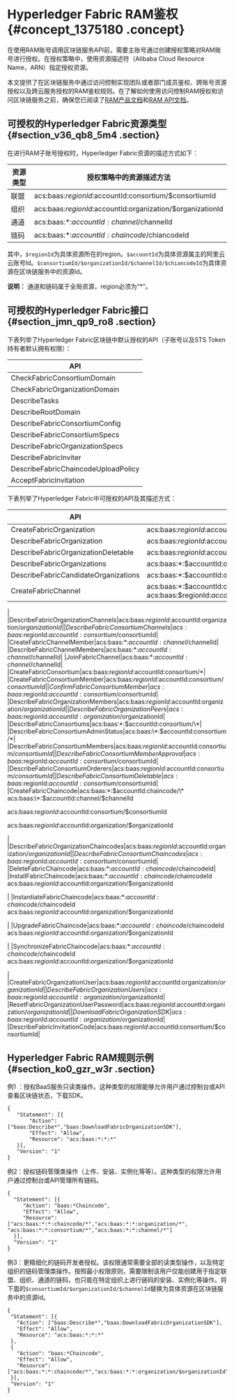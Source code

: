 # Hyperledger Fabric RAM鉴权 {#concept_1375180 .concept}

在使用RAM账号调用区块链服务API前，需要主账号通过创建授权策略对RAM账号进行授权。在授权策略中，使用资源描述符（Alibaba Cloud Resource Name，ARN）指定授权资源。

本文提供了在区块链服务中通过访问控制实现团队或者部门成员鉴权、跨账号资源授权以及跨云服务授权的RAM鉴权规则。在了解如何使用访问控制RAM授权和访问区块链服务之前，确保您已阅读了[RAM产品文档](https://help.aliyun.com/document_detail/28627.html#concept-oyr-zzv-tdb)和[RAM API文档](https://help.aliyun.com/document_detail/62184.html#concept-vdd-rmk-xdb)。

## 可授权的Hyperledger Fabric资源类型 {#section_v36_qb8_5m4 .section}

在进行RAM子账号授权时，Hyperledger Fabric资源的描述方式如下：

|资源类型|授权策略中的资源描述方法|
|----|------------|
|联盟|acs:baas:$regionId:$accountId:consortium/$consortiumId|
|组织|acs:baas:$regionId:$accountId:organization/$organizationId|
|通道|acs:baas:\*:$accountId:channel/$channelId|
|链码|acs:baas:\*:$accountId:chaincode/$chiancodeId|

其中，`$regionId`为具体资源所在的region。`$accountId`为具体资源属主的阿里云云账号Id。`$consortiumId/$organizationId/$channelId/$chiancodeId`为具体资源在区块链服务中的资源Id。

**说明：** 通道和链码属于全局资源，region必须为“\*”。

## 可授权的Hyperledger Fabric接口 {#section_jmn_qp9_ro8 .section}

下表列举了Hyperledger Fabric区块链中默认授权的API（子账号以及STS Token持有者默认拥有权限）：

|API|
|---|
|CheckFabricConsortiumDomain|
|CheckFabricOrganizationDomain|
|DescribeTasks|
|DescribeRootDomain|
|DescribeFabricConsortiumConfig|
|DescribeFabricConsortiumSpecs|
|DescribeFabricOrganizationSpecs|
|DescribeFabricInviter|
|DescribeFabricChaincodeUploadPolicy|
|AcceptFabricInvitation|

下表列举了Hyperledger Fabric中可授权的API及其描述方式：

|API|资源描述|
|---|----|
|CreateFabricOrganization|acs:baas:$regionId:$accountId:organization/\*|
|DescribeFabricOrganization|acs:baas:$regionId:$accountId:organization/$organizationId|
|DescribeFabricOrganizationDeletable|acs:baas:$regionId:$accountId:organization/$organizationId|
|DescribeFabricOrganizations|acs:baas:\*:$accountId:organization/\*|
|DescribeFabricCandidateOrganizations|acs:baas:\*:$accountId:organization/\*|
|CreateFabricChannel|acs:baas:\*:$accountId:channel/\* acs:baas:$regionId:$accountId:consortium/$consortiumId

 |
|DescribeFabricOrganizationChannels|acs:baas:$regionId:$accountId:organization/$organizationId|
|DescribeFabricConsortiumChannels|acs:baas:$regionId:$accountId:consortium/$consortiumId|
|CreateFabricChannelMember|acs:baas:\*:$accountId:channel/$channelId|
|DescribeFabricChannelMembers|acs:baas:\*:$accountId:channel/$channelId|
|JoinFabricChannel|acs:baas:\*:$accountId:channel/$channelId|
|CreateFabricConsortium|acs:baas:$regionId:$accountId:consortium/\*|
|CreateFabricConsortiumMember|acs:baas:$regionId:$accountId:consortium/$consortiumId|
|ConfirmFabricConsortiumMember|acs:baas:$regionId:$accountId:consortium/$consortiumId|
|DescribeFabricOrganizationMembers|acs:baas:$regionId:$accountId:organization/$organizationId|
|DescribeFabricOrganizationPeers|acs:baas:$regionId:$accountId:organization/$organizationId|
|DescribeFabricConsortiums|acs:baas:\*:$accountId:consortium/\*|
|DescribeFabricConsortiumAdminStatus|acs:baas:\*:$accountId:consortium/\*|
|DescribeFabricConsortiumMembers|acs:baas:$regionId:$accountId:consortium/$consortiumId|
|DescribeFabricConsortiumMemberApproval|acs:baas:$regionId:$accountId:consortium/$consortiumId|
|DescribeFabricConsortiumOrderers|acs:baas:$regionId:$accountId:consortium/$consortiumId|
|DescribeFabricConsortiumDeletable|acs:baas:$regionId:$accountId:consortium/$consortiumId|
|CreateFabricChaincode|acs:baas:\*:$accountId:chaincode/\* acs:baas:\*:$accountId:channel/$channelId

 acs:baas:$regionId:$accountId:consortium/$consortiumId

 acs:baas:$regionId:$accountId:organization/$organizationId

 |
|DescribeFabricOrganizationChaincodes|acs:baas:$regionId:$accountId:organization/$organizationId|
|DescribeFabricConsortiumChaincodes|acs:baas:$regionId:$accountId:consortium/$consortiumId|
|DeleteFabricChaincode|acs:baas:\*:$accountId:chaincode/$chaincodeId|
|InstallFabricChaincode|acs:baas:\*:$accountId:chaincode/$chaincodeId acs:baas:$regionId:$accountId:organization/$organizationId

 |
|InstantiateFabricChaincode|acs:baas:\*:$accountId:chaincode/$chaincodeId acs:baas:$regionId:$accountId:organization/$organizationId

 |
|UpgradeFabricChaincode|acs:baas:\*:$accountId:chaincode/$chaincodeId acs:baas:$regionId:$accountId:organization/$organizationId

 |
|SynchronizeFabricChaincode|acs:baas:\*:$accountId:chaincode/$chaincodeId acs:baas:$regionId:$accountId:organization/$organizationId

 |
|CreateFabricOrganizationUser|acs:baas:$regionId:$accountId:organization/$organizationId|
|DescribeFabricOrganizationUsers|acs:baas:$regionId:$accountId:organization/$organizationId|
|ResetFabricOrganizationUserPassword|acs:baas:$regionId:$accountId:organization/$organizationId|
|DownloadFabricOrganizationSDK|acs:baas:$regionId:$accountId:organization/$organizationId|
|DescribeFabricInvitationCode|acs:baas:$regionId:$accountId:consortium/$consortiumId|

## Hyperledger Fabric RAM规则示例 {#section_ko0_gzr_w3r .section}

例1 ：授权BaaS服务只读类操作。这种类型的权限能够允许用户通过控制台或API查看区块链状态，下载SDK。

``` {#codeblock_1ns_hgc_4iv}
{
   "Statement": [{ 
       "Action": ["baas:Describe*","baas:DownloadFabricOrganizationSDK"],
       "Effect": "Allow",
       "Resource": "acs:baas:*:*:*"
   }],
   "Version": "1"
}
```

例2：授权链码管理类操作（上传、安装、实例化等等）。这种类型的权限允许用户通过控制台或API管理所有链码。

``` {#codeblock_qnk_ewq_3hz}
{
  "Statement": [{
     "Action": "baas:*Chaincode",
     "Effect": "Allow",
     "Resource": ["acs:baas:*:*:chaincode/*","acs:baas:*:*:organization/*", "acs:baas:*:*:consortium/*","acs:baas:*:*:channel/*"]
  }],
  "Version": "1"
}
```

例3：更精细化的链码开发者授权。该权限通常需要全部的读类型操作，以及特定组织的链码管理类操作。按照最小权限原则，需要限制该用户仅能创建用于指定联盟、组织、通道的链码，也只能在特定组织上进行链码的安装、实例化等操作。将下面的`$consortiumId/$organizationId/$channelId`替换为具体资源在区块链服务中的资源Id。

``` {#codeblock_rly_ikp_fgk}
{
 "Statement": [{
   "Action": ["baas:Describe*","baas:DownloadFabricOrganizationSDK"],
   "Effect": "Allow",
   "Resource": "acs:baas:*:*:*"
 },
 {
   "Action": "baas:*Chaincode",
   "Effect": "Allow",
   "Resource": ["acs:baas:*:*:chaincode/*","acs:baas:*:*:organization/$organizationId","acs:baas:*:*:consortium/$consortiumId","acs:baas:*:*:channel/$channelId"]
 }],
 "Version": "1"
}
```

